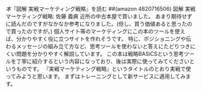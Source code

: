 *本*『図解 実戦マーケティング戦略』を読む
##(amazon 4820716506)  図解 実戦マーケティング戦略: 佐藤 義典
近所の中古本屋で買いました。
あまり期待せずに読んだのですがなかなか参考になりました。(但し、買う価値あると思ったので買ったのですが。)
個人サイト等のマーケティングにこの本のツールを使えば、分かりやすく役に立つサイトを作れそうです。
特に、ポジショニングや伝わるメッセージの組み立て方など、思考ツールを使わないと答えにたどりつきにくい問題を分かりやすく解説しています。
この本は戦略BASiCSという思考ツールを丁寧に紹介するという内容になっており、後は実際に使ってみてくださいというものです。
『実戦マーケティング戦略』というタイトルのとおり実戦で使ってみようと思います。
まずはトレーニングとして新サービスに適用してみます。
